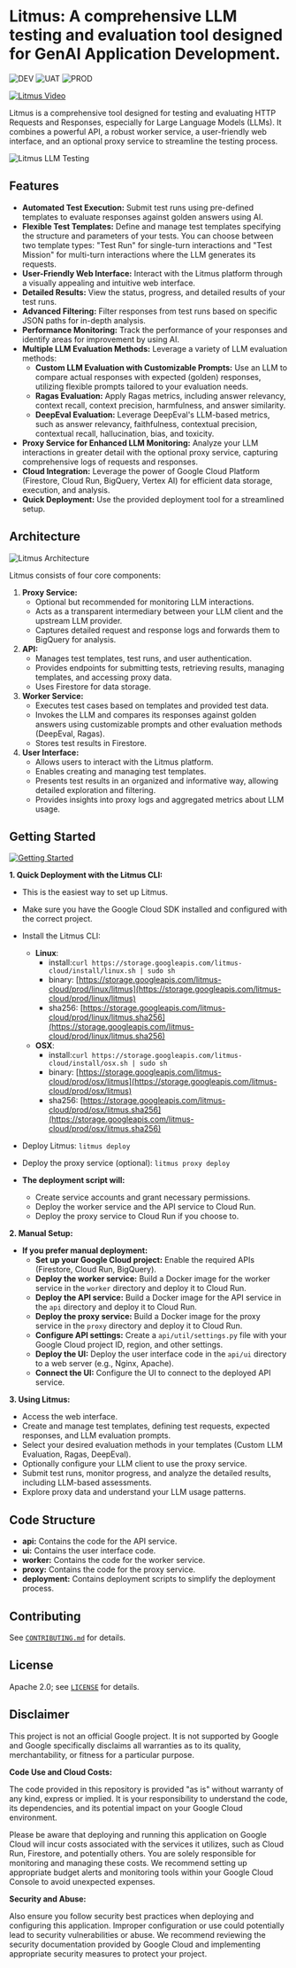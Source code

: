 # Litmus: A comprehensive LLM testing and evaluation tool designed for GenAI Application Development.

![DEV](https://github.com/google/litmus/actions/workflows/dev_deploy.yml/badge.svg)
![UAT](https://github.com/google/litmus/actions/workflows/uat_deploy.yml/badge.svg)
![PROD](https://github.com/google/litmus/actions/workflows/prod_deploy.yml/badge.svg)

[![Litmus Video](/docs/public/img/litmus-video-piay.png)](https://google.github.io/litmus/what-is-litmus)

Litmus is a comprehensive tool designed for testing and evaluating HTTP Requests and Responses, especially for Large Language Models (LLMs). It combines a powerful API, a robust worker service, a user-friendly web interface, and an optional proxy service to streamline the testing process.

![Litmus LLM Testing](/docs/public/img/litmus.png)

## Features

- **Automated Test Execution:** Submit test runs using pre-defined templates to evaluate responses against golden answers using AI.
- **Flexible Test Templates:** Define and manage test templates specifying the structure and parameters of your tests. You can choose between two template types: "Test Run" for single-turn interactions and "Test Mission" for multi-turn interactions where the LLM generates its requests.
- **User-Friendly Web Interface:** Interact with the Litmus platform through a visually appealing and intuitive web interface.
- **Detailed Results:** View the status, progress, and detailed results of your test runs.
- **Advanced Filtering:** Filter responses from test runs based on specific JSON paths for in-depth analysis.
- **Performance Monitoring:** Track the performance of your responses and identify areas for improvement by using AI.
- **Multiple LLM Evaluation Methods:** Leverage a variety of LLM evaluation methods:
  - **Custom LLM Evaluation with Customizable Prompts:** Use an LLM to compare actual responses with expected (golden) responses, utilizing flexible prompts tailored to your evaluation needs.
  - **Ragas Evaluation:** Apply Ragas metrics, including answer relevancy, context recall, context precision, harmfulness, and answer similarity.
  - **DeepEval Evaluation:** Leverage DeepEval's LLM-based metrics, such as answer relevancy, faithfulness, contextual precision, contextual recall, hallucination, bias, and toxicity.
- **Proxy Service for Enhanced LLM Monitoring:** Analyze your LLM interactions in greater detail with the optional proxy service, capturing comprehensive logs of requests and responses.
- **Cloud Integration:** Leverage the power of Google Cloud Platform (Firestore, Cloud Run, BigQuery, Vertex AI) for efficient data storage, execution, and analysis.
- **Quick Deployment:** Use the provided deployment tool for a streamlined setup.

## Architecture

![Litmus Architecture](/docs/public/img/litmus-architecture.png)

Litmus consists of four core components:

1. **Proxy Service:**
   - Optional but recommended for monitoring LLM interactions.
   - Acts as a transparent intermediary between your LLM client and the upstream LLM provider.
   - Captures detailed request and response logs and forwards them to BigQuery for analysis.
2. **API:**
   - Manages test templates, test runs, and user authentication.
   - Provides endpoints for submitting tests, retrieving results, managing templates, and accessing proxy data.
   - Uses Firestore for data storage.
3. **Worker Service:**
   - Executes test cases based on templates and provided test data.
   - Invokes the LLM and compares its responses against golden answers using customizable prompts and other evaluation methods (DeepEval, Ragas).
   - Stores test results in Firestore.
4. **User Interface:**
   - Allows users to interact with the Litmus platform.
   - Enables creating and managing test templates.
   - Presents test results in an organized and informative way, allowing detailed exploration and filtering.
   - Provides insights into proxy logs and aggregated metrics about LLM usage.

## Getting Started

[![Getting Started](/docs/public/img/getting-started-play.png)](https://google.github.io/litmus/getting-started)

**1. Quick Deployment with the Litmus CLI:**

- This is the easiest way to set up Litmus.
- Make sure you have the Google Cloud SDK installed and configured with the correct project.

- Install the Litmus CLI:

  - **Linux**:
    - install:`curl https://storage.googleapis.com/litmus-cloud/install/linux.sh | sudo sh`
    - binary: [https://storage.googleapis.com/litmus-cloud/prod/linux/litmus](https://storage.googleapis.com/litmus-cloud/prod/linux/litmus)
    - sha256: [https://storage.googleapis.com/litmus-cloud/prod/linux/litmus.sha256](https://storage.googleapis.com/litmus-cloud/prod/linux/litmus.sha256)
  - **OSX**:
    - install:`curl https://storage.googleapis.com/litmus-cloud/install/osx.sh | sudo sh`
    - binary: [https://storage.googleapis.com/litmus-cloud/prod/osx/litmus](https://storage.googleapis.com/litmus-cloud/prod/osx/litmus)
    - sha256: [https://storage.googleapis.com/litmus-cloud/prod/osx/litmus.sha256](https://storage.googleapis.com/litmus-cloud/prod/osx/litmus.sha256)

- Deploy Litmus:
  `litmus deploy`

- Deploy the proxy service (optional):
  `litmus proxy deploy`

- **The deployment script will:**
  - Create service accounts and grant necessary permissions.
  - Deploy the worker service and the API service to Cloud Run.
  - Deploy the proxy service to Cloud Run if you choose to.

**2. Manual Setup:**

- **If you prefer manual deployment:**
  - **Set up your Google Cloud project:** Enable the required APIs (Firestore, Cloud Run, BigQuery).
  - **Deploy the worker service:** Build a Docker image for the worker service in the `worker` directory and deploy it to Cloud Run.
  - **Deploy the API service:** Build a Docker image for the API service in the `api` directory and deploy it to Cloud Run.
  - **Deploy the proxy service:** Build a Docker image for the proxy service in the `proxy` directory and deploy it to Cloud Run.
  - **Configure API settings:** Create a `api/util/settings.py` file with your Google Cloud project ID, region, and other settings.
  - **Deploy the UI:** Deploy the user interface code in the `api/ui` directory to a web server (e.g., Nginx, Apache).
  - **Connect the UI:** Configure the UI to connect to the deployed API service.

**3. Using Litmus:**

- Access the web interface.
- Create and manage test templates, defining test requests, expected responses, and LLM evaluation prompts.
- Select your desired evaluation methods in your templates (Custom LLM Evaluation, Ragas, DeepEval).
- Optionally configure your LLM client to use the proxy service.
- Submit test runs, monitor progress, and analyze the detailed results, including LLM-based assessments.
- Explore proxy data and understand your LLM usage patterns.

## Code Structure

- **api:** Contains the code for the API service.
- **ui:** Contains the user interface code.
- **worker:** Contains the code for the worker service.
- **proxy:** Contains the code for the proxy service.
- **deployment:** Contains deployment scripts to simplify the deployment process.

## Contributing

See [`CONTRIBUTING.md`](CONTRIBUTING.md) for details.

## License

Apache 2.0; see [`LICENSE`](LICENSE) for details.

## Disclaimer

This project is not an official Google project. It is not supported by Google and Google specifically disclaims all warranties as to its quality, merchantability, or fitness for a particular purpose.

**Code Use and Cloud Costs:**

The code provided in this repository is provided "as is" without warranty of any kind, express or implied. It is your responsibility to understand the code, its dependencies, and its potential impact on your Google Cloud environment.

Please be aware that deploying and running this application on Google Cloud will incur costs associated with the services it utilizes, such as Cloud Run, Firestore, and potentially others. You are solely responsible for monitoring and managing these costs. We recommend setting up appropriate budget alerts and monitoring tools within your Google Cloud Console to avoid unexpected expenses.

**Security and Abuse:**

Also ensure you follow security best practices when deploying and configuring this application. Improper configuration or use could potentially lead to security vulnerabilities or abuse. We recommend reviewing the security documentation provided by Google Cloud and implementing appropriate security measures to protect your project.
